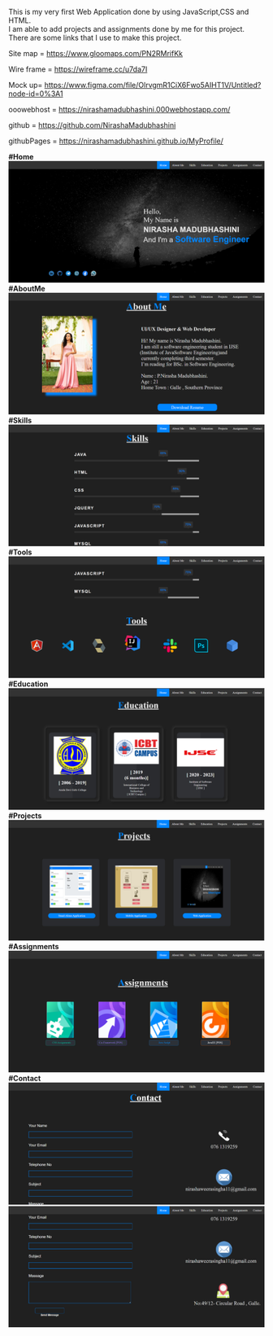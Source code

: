 
This is my very first Web Application done by using JavaScript,CSS and HTML.<br>
I am able to add projects and assignments done by me for this project.<br>
There are some links that I use to make this project.

Site map = https://www.gloomaps.com/PN2RMrifKk

Wire frame = https://wireframe.cc/u7da7I

Mock up= https://www.figma.com/file/OlrvgmR1CiX6Fwo5AIHT1V/Untitled?node-id=0%3A1

ooowebhost = https://nirashamadubhashini.000webhostapp.com/

github = https://github.com/NirashaMadubhashini

githubPages = https://nirashamadubhashini.github.io/MyProfile/

<b>#Home<br></b>
![Home](assets/projects/index.png)<br>
<b>#AboutMe<br></b>
![AboutMe](assets/projects/aboutme.png)<br>
<b>#Skills<br></b>
![Skills](assets/projects/skills.png)<br>
<b>#Tools<br></b>
![Tools](assets/projects/tools.png)<br>
<b>#Education<br></b>
![Education](assets/projects/education.png)<br>
<b>#Projects<br></b>
![Projects](assets/projects/projects.png)<br>
<b>#Assignments<br></b>
![Assignments](assets/projects/assignments.png)<br>
<b>#Contact<br></b>
![Contact](assets/projects/contact.png)<br>
![Contact](assets/projects/contact2.png)<br>